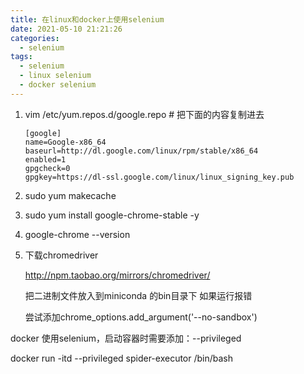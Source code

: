 ```yaml
---
title: 在linux和docker上使用selenium
date: 2021-05-10 21:21:26
categories:
  - selenium
tags:
  - selenium
  - linux selenium
  - docker selenium
---
```


1. vim /etc/yum.repos.d/google.repo
   \# 把下面的内容复制进去

   ```
   [google]
   name=Google-x86_64
   baseurl=http://dl.google.com/linux/rpm/stable/x86_64
   enabled=1
   gpgcheck=0
   gpgkey=https://dl-ssl.google.com/linux/linux_signing_key.pub
   ```

2. sudo yum makecache

3. sudo yum install google-chrome-stable -y

4. google-chrome --version

5. 下载chromedriver

   http://npm.taobao.org/mirrors/chromedriver/

   把二进制文件放入到miniconda 的bin目录下
   如果运行报错

   尝试添加chrome_options.add_argument('--no-sandbox')

docker 使用selenium，启动容器时需要添加：--privileged

docker run -itd --privileged spider-executor /bin/bash 